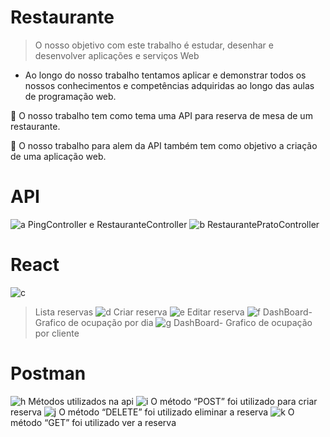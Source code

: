 # Restaurante

>	O nosso objetivo com este trabalho é estudar, desenhar e desenvolver aplicações e serviços Web

-	Ao longo do nosso trabalho tentamos aplicar e demonstrar todos os nossos conhecimentos e competências adquiridas ao longo das aulas de programação web.

	O nosso trabalho tem como tema uma API para reserva de mesa de um restaurante.

	O nosso trabalho para alem da API também tem como objetivo a criação de uma aplicação web.

# API

![a](https://user-images.githubusercontent.com/83921757/123972626-ef78a780-d9b2-11eb-83e1-c612008e19df.png)
PingController e RestauranteController
![b](https://user-images.githubusercontent.com/83921757/123973294-8fcecc00-d9b3-11eb-88db-82cf0a5d576b.png)
RestaurantePratoController

# React

![c](https://user-images.githubusercontent.com/83921757/123973298-90676280-d9b3-11eb-83c7-2131b720525a.png)
> Lista reservas
![d](https://user-images.githubusercontent.com/83921757/123973299-90676280-d9b3-11eb-8c97-aa6558830d22.png)
> Criar reserva
![e](https://user-images.githubusercontent.com/83921757/123973302-90fff900-d9b3-11eb-8977-4eab31ba5ae8.png)
> Editar reserva
![f](https://user-images.githubusercontent.com/83921757/123973303-90fff900-d9b3-11eb-97b7-df69de842c72.png)
> DashBoard- Grafico de ocupação por dia
![g](https://user-images.githubusercontent.com/83921757/123973306-91988f80-d9b3-11eb-82bc-fd67a3bf09b0.png)
> DashBoard- Grafico de ocupação por cliente

# Postman

![h](https://user-images.githubusercontent.com/83921757/123973308-91988f80-d9b3-11eb-9060-9e92d583e64d.png)
Métodos utilizados na api
![i](https://user-images.githubusercontent.com/83921757/123973310-91988f80-d9b3-11eb-9387-318bc9acf1fc.png)
O método “POST” foi utilizado para criar reserva 
![j](https://user-images.githubusercontent.com/83921757/123973312-92312600-d9b3-11eb-92b3-9f661e3696ad.png)
O método “DELETE” foi utilizado eliminar a reserva
![k](https://user-images.githubusercontent.com/83921757/123973315-92312600-d9b3-11eb-807a-a52f3d9429da.png)
O método “GET” foi utilizado ver a reserva

